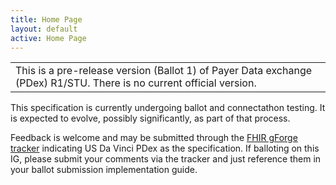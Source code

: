 ```yaml
---
title: Home Page
layout: default
active: Home Page
---
```


<table>
	<tr>
		<td>
This is a pre-release version (Ballot 1) of Payer Data exchange  (PDex) R1/STU. There is no current official version. 
	</td>
	</tr>
</table>

This specification is currently undergoing ballot and connectathon testing. It is expected to evolve, possibly significantly, as part of that process.

Feedback is welcome and may be submitted through the [FHIR gForge tracker](http://gforge.hl7.org/gf/project/fhir/tracker/?action=TrackerItemAdd&tracker_id=677/) indicating US Da Vinci PDex as the specification. If balloting on this IG, please submit your comments via the tracker and just reference them in your ballot submission implementation guide.


